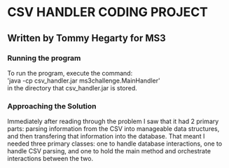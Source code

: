 # CSV HANDLER CODING PROJECT

## Written by Tommy Hegarty for MS3

### Running the program

To run the program, execute the command:  
'java -cp csv_handler.jar ms3challenge.MainHandler'  
in the directory that csv_handler.jar is stored.

### Approaching the Solution

Immediately after reading through the problem I saw that it had 2 primary parts: parsing information from the CSV into manageable data structures, and then transfering that information into the database. That meant I needed three primary classes: one to handle database interactions, one to handle CSV parsing, and one to hold the main method and orchestrate interactions between the two.